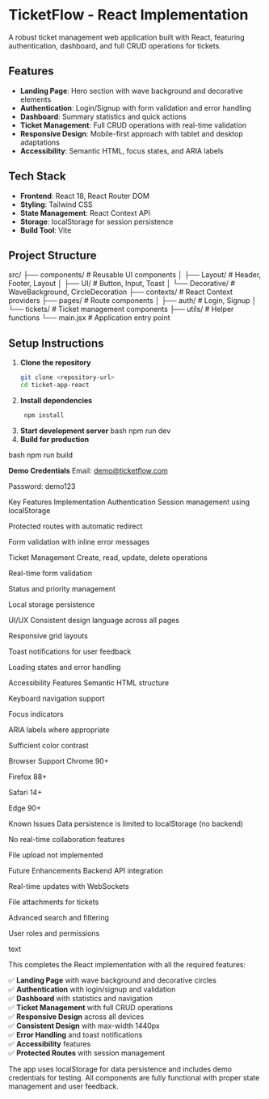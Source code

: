 # TicketFlow - React Implementation

A robust ticket management web application built with React, featuring authentication, dashboard, and full CRUD operations for tickets.

## Features

- **Landing Page**: Hero section with wave background and decorative elements
- **Authentication**: Login/Signup with form validation and error handling
- **Dashboard**: Summary statistics and quick actions
- **Ticket Management**: Full CRUD operations with real-time validation
- **Responsive Design**: Mobile-first approach with tablet and desktop adaptations
- **Accessibility**: Semantic HTML, focus states, and ARIA labels

## Tech Stack

- **Frontend**: React 18, React Router DOM
- **Styling**: Tailwind CSS
- **State Management**: React Context API
- **Storage**: localStorage for session persistence
- **Build Tool**: Vite

## Project Structure
src/
├── components/ # Reusable UI components
│ ├── Layout/ # Header, Footer, Layout
│ ├── UI/ # Button, Input, Toast
│ └── Decorative/ # WaveBackground, CircleDecoration
├── contexts/ # React Context providers
├── pages/ # Route components
│ ├── auth/ # Login, Signup
│ └── tickets/ # Ticket management components
├── utils/ # Helper functions
└── main.jsx # Application entry point

## Setup Instructions

1. **Clone the repository**
   ```bash
   git clone <repository-url>
   cd ticket-app-react

2. **Install dependencies**
   ``` bash
    npm install   
3. **Start development server**
      bash
npm run dev
4. **Build for production**

bash
npm run build   


**Demo Credentials**
Email: demo@ticketflow.com

Password: demo123

Key Features Implementation
Authentication
Session management using localStorage

Protected routes with automatic redirect

Form validation with inline error messages

Ticket Management
Create, read, update, delete operations

Real-time form validation

Status and priority management

Local storage persistence

UI/UX
Consistent design language across all pages

Responsive grid layouts

Toast notifications for user feedback

Loading states and error handling

Accessibility Features
Semantic HTML structure

Keyboard navigation support

Focus indicators

ARIA labels where appropriate

Sufficient color contrast

Browser Support
Chrome 90+

Firefox 88+

Safari 14+

Edge 90+

Known Issues
Data persistence is limited to localStorage (no backend)

No real-time collaboration features

File upload not implemented

Future Enhancements
Backend API integration

Real-time updates with WebSockets

File attachments for tickets

Advanced search and filtering

User roles and permissions

text

This completes the React implementation with all the required features:

✅ **Landing Page** with wave background and decorative circles  
✅ **Authentication** with login/signup and validation  
✅ **Dashboard** with statistics and navigation  
✅ **Ticket Management** with full CRUD operations  
✅ **Responsive Design** across all devices  
✅ **Consistent Design** with max-width 1440px  
✅ **Error Handling** and toast notifications  
✅ **Accessibility** features  
✅ **Protected Routes** with session management  

The app uses localStorage for data persistence and includes demo credentials for testing. All components are fully functional with proper state management and user feedback.